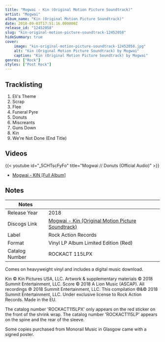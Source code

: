 ```yaml
---
title: "Mogwai - Kin (Original Motion Picture Soundtrack)"
artist: "Mogwai"
album_name: "Kin (Original Motion Picture Soundtrack)"
date: 2018-09-03T17:51:16.000000Z
release_id: "12452058"
slug: "kin-original-motion-picture-soundtrack-12452058"
hideSummary: true
cover:
    image: "kin-original-motion-picture-soundtrack-12452058.jpg"
    alt: "Kin (Original Motion Picture Soundtrack) by Mogwai"
    caption: "Kin (Original Motion Picture Soundtrack) by Mogwai"
genres: ["Rock"]
styles: ["Post Rock"]
---
```


## Tracklisting
1. Eli's Theme
2. Scrap
3. Flee
4. Funeral Pyre
5. Donuts
6. Miscreants
7. Guns Down
8. Kin
9. We're Not Done (End Title)




## Videos
{{< youtube id="_5CHTscFyFo" title="Mogwai // Donuts (Official Audio)" >}}
- [Mogwai - KIN [Full Album]](https://www.youtube.com/watch?v=J7d-9812sRg)

## Notes
| Notes          |             |
| ---------------| ----------- |
| Release Year   | 2018 |
| Discogs Link   | [Mogwai - Kin (Original Motion Picture Soundtrack)](https://www.discogs.com/release/12452058-Mogwai-Kin-Original-Motion-Picture-Soundtrack) |
| Label          | Rock Action Records |
| Format         | Vinyl LP Album Limited Edition (Red) |
| Catalog Number | ROCKACT 115LPX |

Comes on heavyweight vinyl and includes a digital music download.

Kin © Kin Pictures USA, LLC. Artwork & supplementary materials © 2018 Summit Entertainment, LLC. Score © 2018 A Lion Music (ASCAP). All recordings ℗ 2018 Summit Entertainment, LLC. This compilation ℗&© 2018 Summit Entertainment, LLC. Under exclusive license to Rock Action Records. Made in the EU.

The catalog number 'ROCKACT115LPX' only appears on the red sticker on the front of the shrink wrap. The catalog number 'ROCKACT115LP' appears on the spine and the rear of the sleeve.

Some copies purchased from Monorail Music in Glasgow came with a signed poster.
